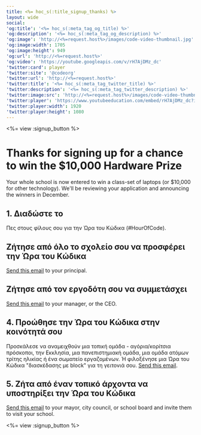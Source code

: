 ```yaml
---
title: <%= hoc_s(:title_signup_thanks) %>
layout: wide
social:
'og:title': '<%= hoc_s(:meta_tag_og_title) %>'
'og:description': '<%= hoc_s(:meta_tag_og_description) %>'
'og:image': 'http://<%=request.host%>/images/code-video-thumbnail.jpg'
'og:image:width': 1705
'og:image:height': 949
'og:url': 'http://<%=request.host%>'
'og:video': 'https://youtube.googleapis.com/v/rH7AjDMz_dc'
'twitter:card': player
'twitter:site': '@codeorg'
'twitter:url': 'http://<%=request.host%>'
'twitter:title': '<%= hoc_s(:meta_tag_twitter_title) %>'
'twitter:description': '<%= hoc_s(:meta_tag_twitter_description) %>'
'twitter:image:src': 'http://<%=request.host%>/images/code-video-thumbnail.jpg'
'twitter:player': 'https://www.youtubeeducation.com/embed/rH7AjDMz_dc?iv_load_policy=3&rel=0&autohide=1&showinfo=0'
'twitter:player:width': 1920
'twitter:player:height': 1080
---
```


<%= view :signup_button %>

# Thanks for signing up for a chance to win the $10,000 Hardware Prize

Your whole school is now entered to win a class-set of laptops (or $10,000 for other technology). We'll be reviewing your application and announcing the winners in December.

## 1. Διαδώστε το

Πες στους φίλους σου για την Ώρα του Κώδικα (#HourOfCode).

## Ζήτησε από όλο το σχολείο σου να προσφέρει την Ώρα του Κώδικα

[Send this email](<%= resolve_url('/promote/resources#email') %>) to your principal.

## Ζήτησε από τον εργοδότη σου να συμμετάσχει

[Send this email](<%= resolve_url('/promote/resources#email') %>) to your manager, or the CEO.

## 4. Προώθησε την Ώρα του Κώδικα στην κοινότητά σου

Προσκάλεσε να αναμειχθούν μια τοπική ομάδα - αγόρια/κορίτσια πρόσκοποι, την Εκκλησία, μια πανεπιστημιακή ομάδα, μια ομάδα ατόμων τρίτης ηλικίας ή ένα σωματείο εργαζομένων. Ή φιλοξένησε μια Ώρα του Κώδικα "διασκέδασης με block" για τη γειτονιά σου. [Send this email](<%= resolve_url('/promote/resources#email') %>).

## 5. Ζήτα από έναν τοπικό άρχοντα να υποστηρίξει την Ώρα του Κώδικα

[Send this email](<%= resolve_url('/promote/resources#politicians') %>) to your mayor, city council, or school board and invite them to visit your school.

<%= view :signup_button %>